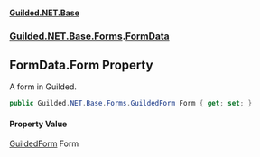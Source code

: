 #### [Guilded.NET.Base](Guilded_NET_Base.md 'Guilded.NET.Base')
### [Guilded.NET.Base.Forms](Guilded_NET_Base.md#Guilded_NET_Base_Forms 'Guilded.NET.Base.Forms').[FormData](FormData.md 'Guilded.NET.Base.Forms.FormData')
## FormData.Form Property
A form in Guilded.  
```csharp
public Guilded.NET.Base.Forms.GuildedForm Form { get; set; }
```
#### Property Value
[GuildedForm](GuildedForm.md 'Guilded.NET.Base.Forms.GuildedForm')
Form
